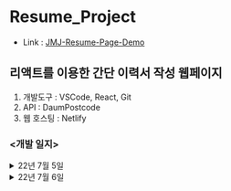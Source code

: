 # Resume_Project
* Link : [JMJ-Resume-Page-Demo](https://jmj-resume-page.netlify.app/, "go demo")

## 리액트를 이용한 간단 이력서 작성 웹페이지
1. 개발도구 : VSCode, React, Git
2. API : DaumPostcode
3. 웹 호스팅 : Netlify

### <개발 일지>

<details>
<summary>22년 7월 5일</summary>
<div markdown="1">

>1. 이력서 항목 버튼으로 추가
>- <img width="100%" src="https://user-images.githubusercontent.com/44563747/177324978-ddd49e8f-4f25-4e84-8e0b-d77cde0091e9.gif"/>
>2. 성별 선택 드롭다운 메뉴
>- <img width="100%" src="https://user-images.githubusercontent.com/44563747/177326978-6ce755fd-d211-4492-9b61-32a279b9dcb7.gif"/>
>3. 생년월일, 연락처 구분자
>- <img width="100%" src="https://user-images.githubusercontent.com/44563747/177326787-68aa2a7e-e98d-40dd-8d48-3d917334d423.gif"/>
>4. 로컬 사진 등록
>- <img width="100%" src="https://user-images.githubusercontent.com/44563747/177326882-726eaad0-7b51-4adb-95de-ef3a5e0efb2e.gif"/>
>5. DaumPostcode API 이용 주소 등록
>- <img width="100%" src="https://user-images.githubusercontent.com/44563747/177327059-8d4d22ca-aceb-4683-a7b0-a79691f53ff4.gif"/>

</div>
</details>

<details>
<summary>22년 7월 6일</summary>
<div markdown="1">

>1. 항목 포커스 이벤트 추가
>- <img width="100%" src="https://user-images.githubusercontent.com/44563747/177549633-cb750ed7-a518-47f0-b614-5631fb0c9608.gif"/>

</div>
</details>